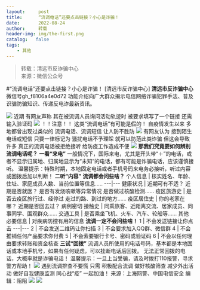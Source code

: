 ```yaml
---
layout:     post
title:      “流调电话”还要点击链接？小心是诈骗！
date:       2022-08-24
author:     转载
header-img: img/the-first.png
catalog:   false
tags:
    - 其他
---
```


<blockquote><p>转载：清远市反诈骗中心<br>
来源：微信公众号</p></blockquote>

#“流调电话”还要点击链接？小心是诈骗！
[清远市反诈骗中心]
**清远市反诈骗中心**
微信号gh_f8106a4e0d72
功能介绍向广大群众揭示电信网络诈骗犯罪手法、普及识骗防骗知识、传递反电诈最新资讯。

![]({{site.baseurl}}/postimg/3CxTSiafadcic5zyXUfbXLUClzlpaoknCpV4bErPg2kuuS97hoJJbNCtFOVZ9X0j5W26HDaregC5kibiaLGl8CPr9A.gif)
近期
有网友声称
其在被流调人员询问活动轨迹时
被要求填写了一个链接
还需输入验证码
![]({{site.baseurl}}/postimg/WjxoaIP8tl0tkNbgXHpBBTic8pvjo8JiaeGR7nLPfAAZVo8nibecz9ic2ibjoW0ZWT1NaUJz2w2YmnwevkibpX2odQeA.jpeg)
！！注意！！
这类“流调电话”有可能是假的！
自疫情发生以来
多地都曾出现过类似的
流调电话、流调短信
让人防不胜防
![]({{site.baseurl}}/postimg/WjxoaIP8tl0tkNbgXHpBBTic8pvjo8JiaeIkmCUwvr8OMEmOdXaDLvFSlxZic0j9hu1ibfo0evorokunTPuBibLicMAQ.jpeg)
有网友认为
接到陌生电话或短信
只要一律标记为
骚扰电话不予理睬
就可以防范此类诈骗
但这会导致许多
真正的流调电话被拒绝接听
给防疫工作造成不便
![]({{site.baseurl}}/postimg/WjxoaIP8tl0tkNbgXHpBBTic8pvjo8JiaeOAibUtCiaibwS7IG4fqiaJ4E1iazWCxNI5Sj9Fye6PoNiclibwvvrDs9jfWUA.jpeg)
**那我们究竟要如何辨别流调电话呢？**
**一看“来电”**
一般情况下，国际来电，尤其是开头带“＋”的电话，或者不显示归属地、归属地显示为“未知”的电话，都有可能是诈骗电话，应该谨慎接听。
温馨提示：特殊时期，本地固定电话或者手机号码来电务必接听，听过内容或回拨后加以判断！
**二听“内容”**
**流调都会问些啥？**
个人信息
|
核实姓名、年龄、住址、家庭成员人数、当前位置等信息.....
---|---
健康状况
|
近期可有不适？
近期是否就医？
是否有发烧咳嗽等异常情况
是否做过核酸检测……
疫区旅游史
|
是否去疫区旅行过、经停过
走过的路、到过的地方……
疫区居住史
|
你的老家在哪？
近期是否回去过？
病例密切
接触史
|
同乘旅客、近距离交流、居家成员、同事同学、围观群众……
交通工具
|
是否乘坐飞机、火车、汽车、轮船等……
其他
必要信息
|
对疾病防控有用的信息
**流调一定不会问些啥！**
1
|
不会发送链接让你点击
---|---
2
|
不会发送二维码让你扫描
3
|
不会要求加入QQ群、微信群
4
|
不会推销任何产品要求你付费
5
|
不会索要银行卡号、密码或验证码
6
|
不会以任何理由要求转账和资金核查
**三试“回拨”**
流调人员所使用的电话号码，基本都是本地固话或本地手机号，如果有任何疑虑，可以挂断电话后回拨。
无法正常回拨的电话，大概率就是诈骗电话！
温馨提示：一旦上当受骗，请及时拨打110报警，寻求警方帮助！
![]({{site.baseurl}}/postimg/3CxTSiafadcicSrq1TuCGjeg2XR8pkWTQy35zoTPIMPXzr1WuAj8qB3ZcbcVDsHhONZTzWhicTwzmQkTa4MDFcIyg.png)
遇到流调排查不要慌
只需
积极配合流调
做好核酸筛查
减少外出活动
做好自我健康监测
同心战“疫”
一起加油！
来源：上海网警、中国电信安全
编辑：阻阻
![]({{site.baseurl}}/postimg/SUycX2yckdJ5YVVCpDYl0c5CbMTO3KgBTesbSxe5zKHlm2GQsTWAFTgswCXscN6Y9vuJHFcE77orSK7ClzYOdg.jpeg)
![]({{site.baseurl}}/postimg/3CxTSiafadcic5zyXUfbXLUClzlpaoknCpErldQhhamfG7KH1qHGrr3icT9iaAoE1B4noSO7EewO2k8fys5pMuaoog.gif)
